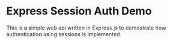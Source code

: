 # Express Session Auth Demo

This is a simple web api written in Express.js to demostrate how authentication using sessions is implemented.
